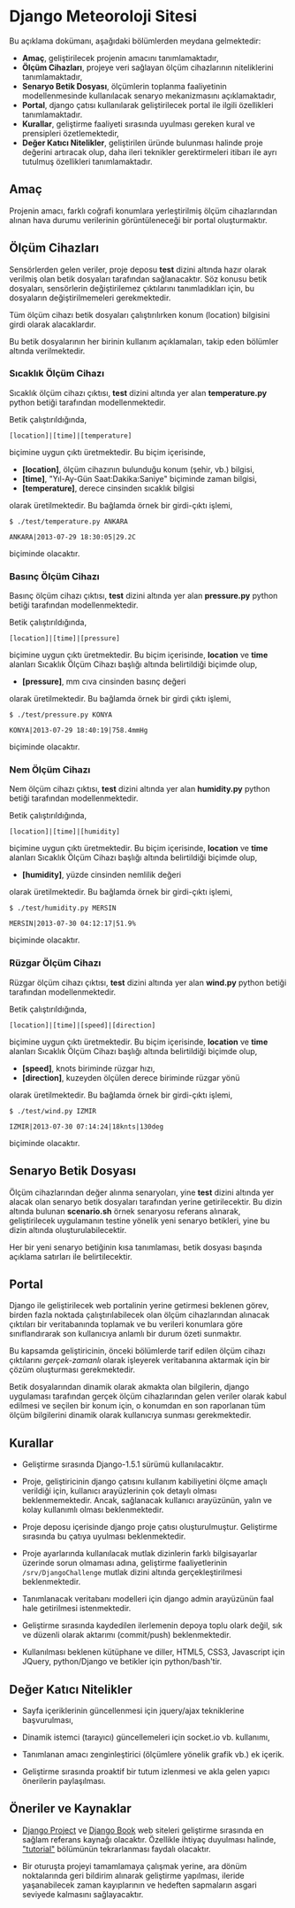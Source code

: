 # Django Meteoroloji Sitesi

Bu açıklama dokümanı, aşağıdaki bölümlerden meydana gelmektedir:

- **Amaç**, geliştirilecek projenin amacını tanımlamaktadır,
- **Ölçüm Cihazları**, projeye veri sağlayan ölçüm cihazlarının niteliklerini tanımlamaktadır,
- **Senaryo Betik Dosyası**, ölçümlerin toplanma faaliyetinin modellenmesinde kullanılacak senaryo mekanizmasını açıklamaktadır,
- **Portal**, django çatısı kullanılarak geliştirilecek portal ile ilgili özellikleri tanımlamaktadır.
- **Kurallar**, geliştirme faaliyeti sırasında uyulması gereken kural ve prensipleri özetlemektedir,
- **Değer Katıcı Nitelikler**, geliştirilen üründe bulunması halinde proje değerini artıracak olup, daha ileri teknikler gerektirmeleri itibarı ile ayrı tutulmuş özellikleri tanımlamaktadır.

## Amaç

Projenin amacı, farklı coğrafi konumlara yerleştirilmiş ölçüm cihazlarından alınan hava durumu verilerinin görüntüleneceği bir portal oluşturmaktır.

## Ölçüm Cihazları

Sensörlerden gelen veriler, proje deposu **test** dizini altında hazır olarak verilmiş olan betik dosyaları tarafından sağlanacaktır. Söz konusu betik dosyaları, sensörlerin değiştirilemez çıktılarını tanımladıkları için, bu dosyaların değiştirilmemeleri gerekmektedir.

Tüm ölçüm cihazı betik dosyaları çalıştırılırken konum (location) bilgisini girdi olarak alacaklardır.

Bu betik dosyalarının her birinin kullanım açıklamaları, takip eden bölümler altında verilmektedir.

### Sıcaklık Ölçüm Cihazı

Sıcaklık ölçüm cihazı çıktısı, **test** dizini altında yer alan **temperature.py** python betiği tarafından modellenmektedir.

Betik çalıştırıldığında,

    [location]|[time]|[temperature]

biçimine uygun çıktı üretmektedir. Bu biçim içerisinde,

* **[location]**, ölçüm cihazının bulunduğu konum (şehir, vb.) bilgisi,
* **[time]**, "Yıl-Ay-Gün Saat:Dakika:Saniye" biçiminde zaman bilgisi,
* **[temperature]**, derece cinsinden sıcaklık bilgisi

olarak üretilmektedir. Bu bağlamda örnek bir girdi-çıktı işlemi,

    $ ./test/temperature.py ANKARA

    ANKARA|2013-07-29 18:30:05|29.2C

biçiminde olacaktır.

### Basınç Ölçüm Cihazı

Basınç ölçüm cihazı çıktısı, **test** dizini altında yer alan **pressure.py** python betiği tarafından modellenmektedir.

Betik çalıştırıldığında,

    [location]|[time]|[pressure]

biçimine uygun çıktı üretmektedir. Bu biçim içerisinde, **location** ve **time** alanları Sıcaklık Ölçüm Cihazı başlığı altında belirtildiği biçimde olup,

* **[pressure]**, mm cıva cinsinden basınç değeri

olarak üretilmektedir. Bu bağlamda örnek bir girdi çıktı işlemi,

    $ ./test/pressure.py KONYA
    
    KONYA|2013-07-29 18:40:19|758.4mmHg

biçiminde olacaktır.

### Nem Ölçüm Cihazı

Nem ölçüm cihazı çıktısı, **test** dizini altında yer alan **humidity.py** python betiği tarafından modellenmektedir.

Betik çalıştırıldığında,

    [location]|[time]|[humidity]

biçimine uygun çıktı üretmektedir. Bu biçim içerisinde, **location** ve **time** alanları Sıcaklık Ölçüm Cihazı başlığı altında belirtildiği biçimde olup,

* **[humidity]**, yüzde cinsinden nemlilik değeri

olarak üretilmektedir. Bu bağlamda örnek bir girdi-çıktı işlemi,

    $ ./test/humidity.py MERSIN
    
    MERSIN|2013-07-30 04:12:17|51.9%

biçiminde olacaktır.

### Rüzgar Ölçüm Cihazı

Rüzgar ölçüm cihazı çıktısı, **test** dizini altında yer alan **wind.py** python betiği tarafından modellenmektedir.

Betik çalıştırıldığında,

    [location]|[time]|[speed]|[direction]

biçimine uygun çıktı üretmektedir. Bu biçim içerisinde, **location** ve **time** alanları Sıcaklık Ölçüm Cihazı başlığı altında belirtildiği biçimde olup,

* **[speed]**, knots biriminde rüzgar hızı,
* **[direction]**, kuzeyden ölçülen derece biriminde rüzgar yönü

olarak üretilmektedir. Bu bağlamda örnek bir girdi-çıktı işlemi,

    $ ./test/wind.py IZMIR
    
    IZMIR|2013-07-30 07:14:24|18knts|130deg

biçiminde olacaktır.

## Senaryo Betik Dosyası

Ölçüm cihazlarından değer alınma senaryoları, yine **test** dizini altında yer alacak olan senaryo betik dosyaları tarafından yerine getirilecektir. Bu dizin altında bulunan **scenario.sh** örnek senaryosu referans alınarak, geliştirilecek uygulamanın testine yönelik yeni senaryo betikleri, yine bu dizin altında oluşturulabilecektir.

Her bir yeni senaryo betiğinin kısa tanımlaması, betik dosyası başında açıklama satırları ile belirtilecektir.

## Portal

Django ile geliştirilecek web portalinin yerine getirmesi beklenen görev, birden fazla noktada çalıştırılabilecek olan ölçüm cihazlarından alınacak çıktıları bir veritabanında toplamak ve bu verileri konumlara göre sınıflandırarak son kullanıcıya anlamlı bir durum özeti sunmaktır.

Bu kapsamda geliştiricinin, önceki bölümlerde tarif edilen ölçüm cihazı çıktılarını *gerçek-zamanlı* olarak işleyerek veritabanına aktarmak için bir çözüm oluşturması gerekmektedir.

Betik dosyalarından dinamik olarak akmakta olan bilgilerin, django uygulaması tarafından gerçek ölçüm cihazlarından gelen veriler olarak kabul edilmesi ve seçilen bir konum için, o konumdan en son raporlanan tüm ölçüm bilgilerini dinamik olarak kullanıcıya sunması gerekmektedir.

## Kurallar

- Geliştirme sırasında Django-1.5.1 sürümü kullanılacaktır.

- Proje, geliştiricinin django çatısını kullanım kabiliyetini ölçme amaçlı verildiği için, kullanıcı arayüzlerinin çok detaylı olması beklenmemektedir. Ancak, sağlanacak kullanıcı arayüzünün, yalın ve kolay kullanımlı olması beklenmektedir.

- Proje deposu içerisinde django proje çatısı oluşturulmuştur. Geliştirme sırasında bu çatıya uyulması beklenmektedir.

- Proje ayarlarında kullanılacak mutlak dizinlerin farklı bilgisayarlar üzerinde sorun olmaması adına, geliştirme faaliyetlerinin ```/srv/DjangoChallenge``` mutlak dizini altında gerçekleştirilmesi beklenmektedir.

- Tanımlanacak veritabanı modelleri için django admin arayüzünün faal hale getirilmesi istenmektedir.

- Geliştirme sırasında kaydedilen ilerlemenin depoya toplu olark değil, sık ve düzenli olarak aktarımı (commit/push) beklenmektedir.

- Kullanılması beklenen kütüphane ve diller, HTML5, CSS3, Javascript için JQuery, python/Django ve betikler için python/bash'tir.

## Değer Katıcı Nitelikler

- Sayfa içeriklerinin güncellenmesi için jquery/ajax tekniklerine başvurulması,

- Dinamik istemci (tarayıcı) güncellemeleri için socket.io vb. kullanımı,

- Tanımlanan amacı zenginleştirici (ölçümlere yönelik grafik vb.) ek içerik.

- Geliştirme sırasında proaktif bir tutum izlenmesi ve akla gelen yapıcı önerilerin paylaşılması.

## Öneriler ve Kaynaklar

- [Django Project](http://www.djangoproject.com) ve [Django Book](http://www.djangobook.com) web siteleri geliştirme sırasında en sağlam referans kaynağı olacaktır. Özellikle ihtiyaç duyulması halinde, ["tutorial"](https://docs.djangoproject.com/en/1.5/intro/tutorial01/) bölümünün tekrarlanması faydalı olacaktır.

- Bir oturuşta projeyi tamamlamaya çalışmak yerine, ara dönüm noktalarında geri bildirim alınarak geliştirme yapılması, ileride yaşanabilecek zaman kayıplarının ve hedeften sapmaların asgari seviyede kalmasını sağlayacaktır.

